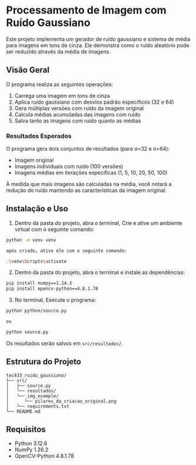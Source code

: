 # Processamento de Imagem com Ruído Gaussiano

Este projeto implementa um gerador de ruído gaussiano e sistema de média para imagens em tons de cinza. Ele demonstra como o ruído aleatório pode ser reduzido através da média de imagens.

## Visão Geral

O programa realiza as seguintes operações:
1. Carrega uma imagem em tons de cinza
2. Aplica ruído gaussiano com desvios padrão específicos (32 e 64)
3. Gera múltiplas versões com ruído da imagem original
4. Calcula médias acumuladas das imagens com ruído
5. Salva tanto as imagens com ruído quanto as médias

### Resultados Esperados

O programa gera dois conjuntos de resultados (para σ=32 e σ=64):
- Imagem original
- Imagens individuais com ruído (100 versões)
- Imagens médias em iterações específicas (1, 5, 10, 20, 50, 100)

À medida que mais imagens são calculadas na média, você notará a redução do ruído mantendo as características da imagem original.

## Instalação e Uso

1. Dentro da pasta do projeto, abra o terminal, Crie e ative um ambiente virtual com o seguinte comando:
```bash
python -m venv venv

após criado, ative ele com o seguinte comando:

.\venv\Scripts\activate
```

2. Dentro da pasta do projeto, abra o terminal e instale as dependências:
```bash
pip install numpy==1.24.3
pip install opencv-python==4.8.1.78
```

3. No terminal, Execute o programa:
```bash
python python/source.py

ou

python source.py
```

Os resultados serão salvos em `src/resultados/`.

## Estrutura do Projeto
```
tec433_ruido_gaussiano/
├── src/
│   ├── source.py
│   └── resultados/
│   └── img_example/
│      └── pilares_da_criacao_original.png
│   └── requirements.txt
└── README.md
```

## Requisitos

- Python 3.12.6
- NumPy 1.26.2
- OpenCV-Python 4.8.1.78
